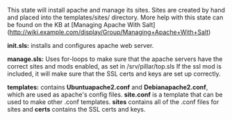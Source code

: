 This state will install apache and manage its sites. Sites are created by hand and placed into the templates/sites/ directory.
More help with this state can be found on the KB at [Managing Apache With Salt] (http://wiki.example.com/display/Group/Managing+Apache+With+Salt)

**init.sls:** installs and configures apache web server.

**manage.sls:** Uses for-loops to make sure that the apache servers have the correct sites and mods enabled, as set in /srv/pillar/top.sls
If the ssl mod is included, it will make sure that the SSL certs and keys are set up correctly. 

**templates:** contains **Ubuntuapache2.conf** and **Debianapache2.conf**, which are used as apache's config files. 
**site.conf** is a template that can be used to make other .conf templates. 
**sites** contains all of the .conf files for sites and **certs** contains the SSL certs and keys.